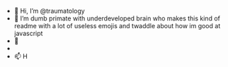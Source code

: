 - 👋 Hi, I’m @traumatology
- 👀 I’m dumb primate with underdeveloped brain who makes this kind of readme with a lot of useless emojis and twaddle about how im good at javascript
- 🌱
- 
- 📫 H
